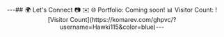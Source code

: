 <div align="center">
  ---## 🌍 Let's Connect 📷 ✉️  🌐 Portfolio: Coming soon!   📊 Visitor Count:  ![Visitor Count](https://komarev.com/ghpvc/?username=Hawki115&color=blue)---

</div>
